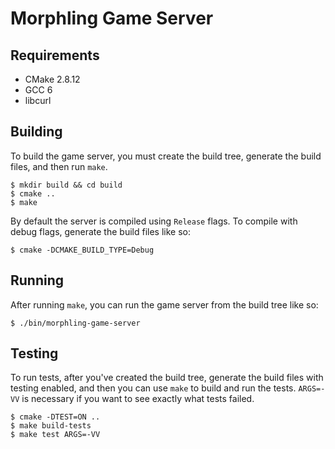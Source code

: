 # Morphling Game Server
## Requirements
- CMake 2.8.12
- GCC 6
- libcurl

## Building
To build the game server, you must create the build tree, generate the build
files, and then run `make`.
```
$ mkdir build && cd build
$ cmake ..
$ make
```

By default the server is compiled using `Release` flags. To compile with debug
flags, generate the build files like so:
```
$ cmake -DCMAKE_BUILD_TYPE=Debug
```

## Running
After running `make`, you can run the game server from the build tree like so:
```
$ ./bin/morphling-game-server
```

## Testing
To run tests, after you've created the build tree, generate the build files with
testing enabled, and then you can use `make` to build and run the tests.
`ARGS=-VV` is necessary if you want to see exactly what tests failed.
```
$ cmake -DTEST=ON ..
$ make build-tests
$ make test ARGS=-VV
```
